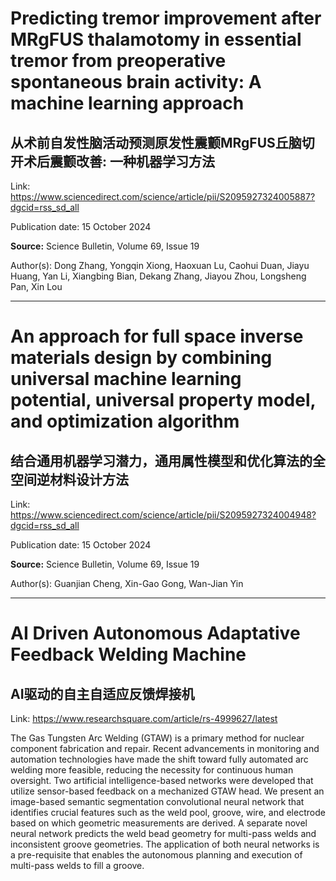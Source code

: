 # Predicting tremor improvement after MRgFUS thalamotomy in essential tremor from preoperative spontaneous brain activity: A machine learning approach

## 从术前自发性脑活动预测原发性震颤MRgFUS丘脑切开术后震颤改善: 一种机器学习方法

Link: https://www.sciencedirect.com/science/article/pii/S2095927324005887?dgcid=rss_sd_all

<p>Publication date: 15 October 2024</p><p><b>Source:</b> Science Bulletin, Volume 69, Issue 19</p><p>Author(s): Dong Zhang, Yongqin Xiong, Haoxuan Lu, Caohui Duan, Jiayu Huang, Yan Li, Xiangbing Bian, Dekang Zhang, Jiayou Zhou, Longsheng Pan, Xin Lou</p>


---
# An approach for full space inverse materials design by combining universal machine learning potential, universal property model, and optimization algorithm

## 结合通用机器学习潜力，通用属性模型和优化算法的全空间逆材料设计方法

Link: https://www.sciencedirect.com/science/article/pii/S2095927324004948?dgcid=rss_sd_all

<p>Publication date: 15 October 2024</p><p><b>Source:</b> Science Bulletin, Volume 69, Issue 19</p><p>Author(s): Guanjian Cheng, Xin-Gao Gong, Wan-Jian Yin</p>


---
# AI Driven Autonomous Adaptative Feedback Welding Machine

## AI驱动的自主自适应反馈焊接机

Link: https://www.researchsquare.com/article/rs-4999627/latest

The Gas Tungsten Arc Welding (GTAW) is a primary method for nuclear component fabrication and repair. Recent advancements in monitoring and automation technologies have made the shift toward fully automated arc welding more feasible, reducing the necessity for continuous human oversight. Two artificial intelligence-based networks were developed that utilize sensor-based feedback on a mechanized GTAW head. We present an image-based semantic segmentation convolutional neural network that identifies crucial features such as the weld pool, groove, wire, and electrode based on which geometric measurements are derived. A separate novel neural network predicts the weld bead geometry for multi-pass welds and inconsistent groove geometries. The application of both neural networks is a pre-requisite that enables the autonomous planning and execution of multi-pass welds to fill a groove.

